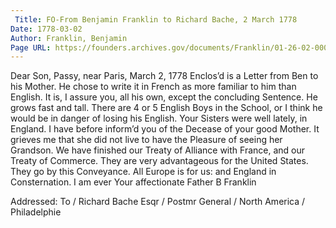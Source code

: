 ```yaml
---
 Title: FO-From Benjamin Franklin to Richard Bache, 2 March 1778
Date: 1778-03-02
Author: Franklin, Benjamin
Page URL: https://founders.archives.gov/documents/Franklin/01-26-02-0005
---
```


Dear Son,
Passy, near Paris, March 2, 1778
Enclos’d is a Letter from Ben to his Mother. He chose to write it in French as more familiar to him than English. It is, I assure you, all his own, except the concluding Sentence. He grows fast and tall. There are 4 or 5 English Boys in the School, or I think he would be in danger of losing his English.
Your Sisters were well lately, in England. I have before inform’d you of the Decease of your good Mother. It grieves me that she did not live to have the Pleasure of seeing her Grandson.
We have finished our Treaty of Alliance with France, and our Treaty of Commerce. They are very advantageous for the United States. They go by this Conveyance. All Europe is for us: and England in Consternation. I am ever Your affectionate Father
B Franklin
 
Addressed: To / Richard Bache Esqr / Postmr General / North America / Philadelphie

